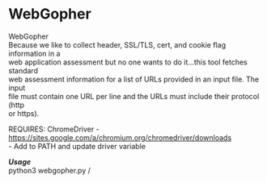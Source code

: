 # WebGopher
 
WebGopher  
Because we like to collect header, SSL/TLS, cert, and cookie flag information in a  
web application assessment but no one wants to do it...this tool fetches standard  
web assessment information for a list of URLs provided in an input file. The input  
file must contain one URL per line and the URLs must include their protocol (http  
or https).  
  
REQUIRES: ChromeDriver - https://sites.google.com/a/chromium.org/chromedriver/downloads  
                       - Add to PATH and update driver variable
   
***Usage***  
python3 webgopher.py /<inputfile/>
